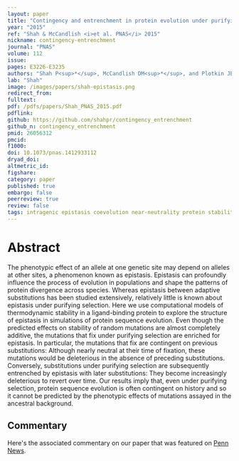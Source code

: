 ```yaml
---
layout: paper
title: "Contingency and entrenchment in protein evolution under purifying selection."
year: "2015"
ref: "Shah & McCandlish <i>et al. PNAS</i> 2015"
nickname: contingency-entrenchment
journal: "PNAS"
volume: 112
issue: 
pages: E3226-E3235
authors: "Shah P<sup>*</sup>, McCandlish DM<sup>*</sup>, and Plotkin JB."
lab: "Shah"
image: /images/papers/shah-epistasis.png
redirect_from: 
fulltext: 
pdf: /pdfs/papers/Shah_PNAS_2015.pdf
pdflink: 
github: https://github.com/shahpr/contingency_entrenchment
github_n: contingency_entrenchment
pmid: 26056312
pmcid: 
f1000: 
doi: 10.1073/pnas.1412933112
dryad_doi: 
altmetric_id: 
figshare: 
category: paper
published: true
embargo: false
peerreview: true
review: false
tags: intragenic epistasis coevolution near-neutrality protein stability
---
```

# Abstract 

The phenotypic effect of an allele at one genetic site may depend on alleles at other sites, a phenomenon known as epistasis. Epistasis can profoundly influence the process of evolution in populations and shape the patterns of protein divergence across species. Whereas epistasis between adaptive substitutions has been studied extensively, relatively little is known about epistasis under purifying selection. Here we use computational models of thermodynamic stability in a ligand-binding protein to explore the structure of epistasis in simulations of protein sequence evolution. Even though the predicted effects on stability of random mutations are almost completely additive, the mutations that fix under purifying selection are enriched for epistasis. In particular, the mutations that fix are contingent on previous substitutions: Although nearly neutral at their time of fixation, these mutations would be deleterious in the absence of preceding substitutions. Conversely, substitutions under purifying selection are subsequently entrenched by epistasis with later substitutions: They become increasingly deleterious to revert over time. Our results imply that, even under purifying selection, protein sequence evolution is often contingent on history and so it cannot be predicted by the phenotypic effects of mutations assayed in the ancestral background.

## Commentary

Here's the associated commentary on our paper that was featured on [Penn News][1].

[1]: http://www.upenn.edu/pennnews/news/evolution-unpredictable-and-irreversible-penn-biologists-show
